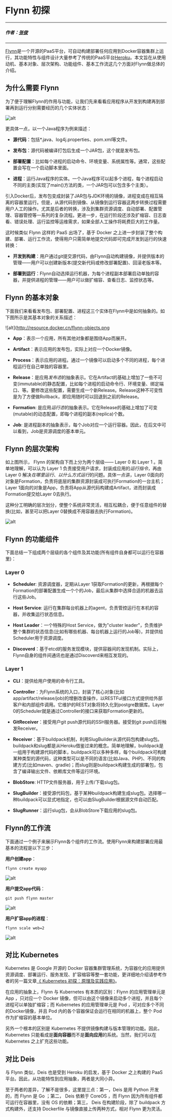 # Flynn 初探
---

##### 作者：[张俊](http://blog.csdn.net/zhangjun2915)

---

[Flynn](https://flynn.io/)是一个开源的PaaS平台，可自动构建部署任何应用到Docker容器集群上运行，其功能特性与组件设计大量参考了传统的PaaS平台[Heroku](https://www.heroku.com/)。本文旨在从使用动机、基本对象、层次架构、功能组件、基本工作流这几个方面对Flynn做总体的介绍。

## 为什么需要 Flynn

为了便于理解Flynn的作用与功能，让我们先来看看应用程序从开发到构建再到部署再到运行分别需要经历的几个实体状态：


![alt](http://resource.docker.cn/app-phases.png)


更具体一点，以一个Java程序为例来描述：

- **源代码**：包括*.java、log4j.properties、pom.xml等文件。

- **发布包**：源代码被编译打包后生成一个JAR包，这个就是发布包。

- **部署配置**：比如每个进程的启动命令、环境变量、系统属性等。通常，这些配置会写在一个启动脚本里面。
 
- **进程**：运行Java程序的实体。一个Java程序可以起多个进程，每个进程启动不同的主类(实现了main()方法的类，一个JAR包可以包含多个主类）。

引入Docker后，发布包变成封装了JAR包与JDK环境的镜像，进程变成在相互隔离的容器里运行。但是，从源代码到镜像、从镜像到运行容器这两步转换过程需要用户人工的操作。尤其是后者的转换，涉及到集群资源调度、自动部署、配置管理、容器管控等一系列的复杂流程。更进一步，在运行阶段还涉及扩缩容、日志查看、错误处理、运行监控等运维需求，如果全部人工操作将耗费巨大的工作量。

这时候类似 Flynn 这样的 PaaS 出场了，基于 Docker 之上进一步封装了整个构建、部署、运行工作流，使得用户只需简单地提交代码即可完成开发到运行的快速转换：

- **开发到构建**：用户通过git提交源代码，由Flynn自动构建镜像，并提供版本的管理——用户可以创建新版本(提交新代码或修改部署配置)、回滚老版本等。

- **部署到运行**：Flynn自动选择运行机器，为每个进程副本部署启动单独的容器，并提供进程的管理——用户可以做扩缩容、查看日志、监控状态等。

## Flynn 的基本对象

下面我们来看看发布包、部署配置、进程这三个实体在Flynn中是如何抽象的。如下图所示是其基本对象的关系描述：

![alt](http://resource.docker.cn/flynn-objects.png

- **App**：表示一个应用，所有其他对象都是围绕App而展开。

- **Artifact**：表示应用的发布包，实际上对应一个Docker镜像。

- **Process**：表示应用的进程。通过一个镜像可以启动多个不同的进程，每个进程运行在自己单独的容器里。

- **Release**：是应用*发布态*的抽象表示。它在Artifact的基础上增加了一些不可变(immutable)的静态配置，比如每个进程的启动命令行、环境变量、绑定端口、等。要修改这些配置，需要生成一个新Release。Release这种不可变性是为了方便做Rollback，即应用随时可以回退到之前的Release。

- **Formation**: 是应用*运行态*的抽象表示。它在Release的基础上增加了可变(mutable)的动态配置，即每个进程的副本(replica)个数。

- **Job**: 是进程副本的抽象表示，每个Job对应一个运行容器。因此，在后文中可以看到，Job是资源调度的基本单元。

## Flynn 的层次架构

如上图所示， Flynn 的架构自下而上分为两个层级—— Layer 0 和 Layer 1 。简单地理解，可以认为 Layer 1 负责接受用户请求，封装成应用的*运行指令*，再由 Layer 0 解决*在哪里运行*、*以什么方式运行*的问题。具体一点讲，Layer 0面向的对象是Formation，负责将底层的集群资源封装成可执行Formation的一台主机；Layer 1面向的对象是App，负责将App从源代码构建成Artifact，进而封装成Formation提交给Layer 0去执行。

这种分工明确的层次划分，使整个系统非常灵活，相互松耦合，便于任意组件的替换(比如，甚至可以把Layer 0替换成不用容器去执行Formation)。

![alt](http://resource.docker.cn/flynn-components.png)

## Flynn 的功能组件

下面总结一下组成两个层级的各个组件及其功能(所有组件自身都可以运行在容器里)：

### Layer 0

- **Scheduler**: 资源调度器，定期从Layer 1获取Formation的更新，再根据每个Formation的部署配置生成一个个的Job，最后从集群中选择合适的机器去运行这些Job。

- **Host Service**: 运行在集群每台机器上的agent，负责管控运行在本机的容器，并收集运行状态信息。

- **Host Leader**：一个特殊的Host Service，做为"cluster leader"，负责维护整个集群的状态信息(比如有哪些机器、每台机器上运行的Job等)，并提供给Scheduler用于资源调度。

- **Discoverd**：基于etcd的服务发现模块，提供容器间的发现机制。实际上，Flynn自身的组件间通讯也是通过Discoverd来相互发现的。

### Layer 1

- **CLI**：提供给用户使用的命令行工具。

- **Controller**：为Flynn系统的入口，封装了核心对象(比如app/artifact/release/job)的增删改查操作，以RESTFul接口方式提供给外部客户和内部组件调用。它维护的REST对象将持久化到postgre数据库。Layer 0的Scheduler就是通过Controller的接口来获取Formation更新的。

- **GitReceiver**：接受用户git push源代码的SSH服务器。接受到git push后将触发Receiver。

- **Receiver**：基于buildpack机制，利用SlugBuilder从源代码包构建slug包。buildpack和slug都是从Heroku借鉴过来的概念。简单地理解，buildpack是一组用于构建源代码的脚本，buildpack可以多种多样，每个buildpack可构建某种类型的源代码，这种类型可以是不同的语言(比如Java、PHP)、不同的构建方式(比如maven、gradle)；而slug则是buildpack构建生成的部署包，包含了编译输出文件、依赖库文件等运行环境。

- **BlobStore**: HTTP文件服务器，用于上传/下载slug包。

- **SlugBuilder**：接受源代码包，基于某种buildpack构建生成slug包。选择哪一种buildpack可以显式地指定，也可以由SlugBuilder根据源文件自动匹配。

- **SlugRunner**：运行slug包，会从BlobStore下载应用的slug包。

## Flynn的工作流

下面通过一个例子来展示Flynn各个组件的工作流。使用Flynn来构建部署应用最基本的流程是以下三步：

**用户创建app**：


```
flynn create myapp
```

![alt](http://resource.docker.cn/flynn-create-app.png)
  
**用户提交app代码**：

```
git push flynn master
```

![alt](http://resource.docker.cn/flynn-git-push.png)

**用户扩容app的进程**：

```
flynn scale web=2 
```


![alt](http://resource.docker.cn/flynn-scale-app.png)

## 对比 Kubernetes

Kubernetes 是 Google 开源的 Docker 容器集群管理系统，为容器化的应用提供资源调度、部署运行、服务发现、扩容缩容等整一套功能，更详细地介绍请参考作者的另一篇文章[《 Kubernetes 初探：原理及实践应用》](http://www.csdn.net/article/2014-10-31/2822393)。

在应用的抽象上，Flynn 与 Kubernetes 有本质的区别：Flynn 的应用管理单元是 App ，只对应一个 Docker 镜像，但可以由这个镜像来启动多个进程，并且每个进程可以单独扩缩容；而 Kubernetes 的应用管理单元是 Pod ，可对应多个不同的Docker镜像，并且 Pod 内的各个容器保证会运行在相同的机器上，整个 Pod 作为扩缩容的基本单位。

另外一个根本的区别是 Kubernetes 不提供镜像构建与版本管理的功能。因此， Kubernetes 只能看成是**面向容器**而不是**面向应用**的系统。当然，我们可以在 Kubernetes 之上扩充这些功能。

## 对比 Deis

与 Flynn 类似，Deis 也是受到 Heroku 的启发，基于 Docker 之上构建的 PaaS 平台。因此，从功能特性到应用抽象，两者是大同小异。

至于两者的差异，了解不是很多，这里提三点：第一，Deis 是用 Python 开发的，而 Flynn  是 Go ；第二， Deis 依赖于 CoreOS ，而 Flynn 因为所有组件都可运行在容器里，没有 OS 的依赖；第三， Deis 在构建阶段，除了 buildpack 方式构建外，还支持 Dockerfile 与镜像直接上传两种方式，相对 Flynn 更为灵活。

